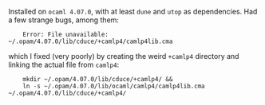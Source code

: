 Installed on `ocaml 4.07.0`, with at least `dune` and `utop` as dependencies.
Had a few strange bugs, among them:
```
    Error: File unavailable: ~/.opam/4.07.0/lib/cduce/+camlp4/camlp4lib.cma
```
which I fixed (very poorly) by creating the weird `+camlp4` directory and linking 
the actual file from `camlp4`:
```
    mkdir ~/.opam/4.07.0/lib/cduce/+camlp4/ &&
    ln -s ~/.opam/4.07.0/lib/ocaml/camlp4/camlp4lib.cma ~/.opam/4.07.0/lib/cduce/+camlp4/
```